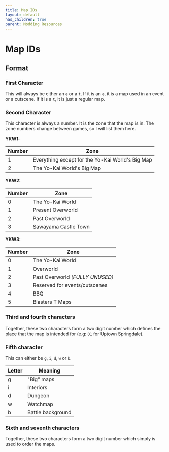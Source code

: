 ```yaml
---
title: Map IDs
layout: default
has_children: true
parent: Modding Resources
---
```


# Map IDs

## Format

### First Character

This will always be either an `e` or a `t`. If it is an `e`, it is a map used in an event or a cutscene. If it is a `t`, it is just a regular map.

### Second Character

This character is always a number. It is the zone that the map is in. The zone numbers change between games, so I will list them here.

**YKW1:**

|Number|Zone|
|------|----|
|1     |Everything except for the Yo-Kai World's Big Map|
|2     |The Yo-Kai World's Big Map|

**YKW2:**

|Number|Zone|
|------|----|
|0     |The Yo-Kai World|
|1     |Present Overworld|
|2     |Past Overworld|
|3     |Sawayama Castle Town|

**YKW3:**

|Number|Zone|
|------|----|
|0     |The Yo-Kai World|
|1     |Overworld|
|2     |Past Overworld *(FULLY UNUSED)*|
|3     |Reserved for events/cutscenes|
|4     |BBQ|
|5     |Blasters T Maps|

### Third and fourth characters

Together, these two characters form a two digit number which defines the place that the map is intended for (e.g: `01` for Uptown Springdale).

### Fifth character

This can either be `g`, `i`, `d`, `w` or `b`.

|Letter|Meaning|
|------|----|
|g     |"Big" maps|
|i     |Interiors|
|d     |Dungeon|
|w     |Watchmap|
|b     |Battle background|

### Sixth and seventh characters

Together, these two characters form a two digit number which simply is used to order the maps.
